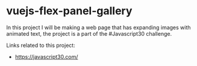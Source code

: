 # vuejs-flex-panel-gallery

In this project I will be making a web page that
has expanding images with animated text, the
project is a part of the #Javascript30 challenge.

Links related to this project:
- https://javascript30.com/